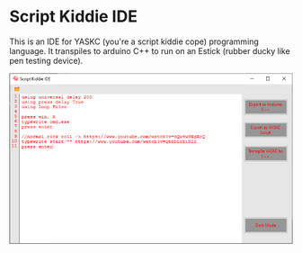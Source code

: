 # Script Kiddie IDE

This is an IDE for YASKC (you're a script kiddie cope) programming language. It transpiles to arduino C++ to run on an Estick (rubber ducky like pen testing device).


![scriptkiddide](ScriptKiddieIDE/assets/scriptkiddieIDE.PNG)

